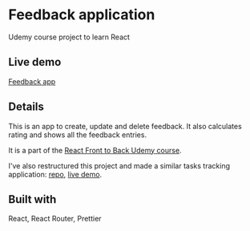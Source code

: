 # Feedback application

Udemy course project to learn React

## Live demo

[Feedback app](https://snazzy-marshmallow-35d4a9.netlify.app/)

## Details

This is an app to create, update and delete feedback. It also calculates rating and shows all the feedback entries.

It is a part of the [React Front to Back Udemy course](https://www.udemy.com/course/react-front-to-back-2022/).

I've also restructured this project and made a similar tasks tracking application: [repo](https://github.com/Dimterion/Tasks-app), [live demo](https://tasks-app-hazel.vercel.app/).

## Built with

React, React Router, Prettier

